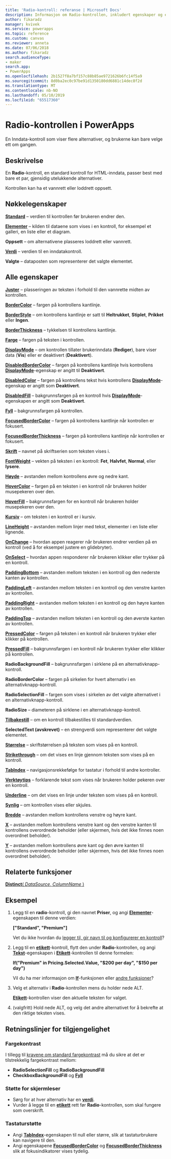 ```yaml
---
title: 'Radio-kontroll: referanse | Microsoft Docs'
description: Informasjon om Radio-kontrollen, inkludert egenskaper og eksempler
author: fikaradz
manager: kvivek
ms.service: powerapps
ms.topic: reference
ms.custom: canvas
ms.reviewer: anneta
ms.date: 07/06/2018
ms.author: fikaradz
search.audienceType:
- maker
search.app:
- PowerApps
ms.openlocfilehash: 2b1527f8a7bf157c88b85ae9721626b6fc14f5a9
ms.sourcegitcommit: 8d0ba2ec0c97be91d1350180dd6881c14dec8f2d
ms.translationtype: MT
ms.contentlocale: nb-NO
ms.lasthandoff: 05/10/2019
ms.locfileid: "65517360"
---
```

# <a name="radio-control-in-powerapps"></a>Radio-kontrollen i PowerApps

En Inndata-kontroll som viser flere alternativer, og brukerne kan bare velge ett om gangen.

## <a name="description"></a>Beskrivelse

En **Radio**-kontroll, en standard kontroll for HTML-inndata, passer best med bare et par, gjensidig utelukkende alternativer.

Kontrollen kan ha et vannrett eller loddrett oppsett.

## <a name="key-properties"></a>Nøkkelegenskaper

**[Standard](properties-core.md)** – verdien til kontrollen før brukeren endrer den.

**[Elementer](properties-core.md)** – kilden til dataene som vises i en kontroll, for eksempel et galleri, en liste eller et diagram.

**Oppsett** – om alternativene plasseres loddrett eller vannrett.

**[Verdi](properties-core.md)** – verdien til en inndatakontroll.

**Valgte** – dataposten som representerer det valgte elementet.

## <a name="all-properties"></a>Alle egenskaper

**[Juster](properties-text.md)** – plasseringen av teksten i forhold til den vannrette midten av kontrollen.

**[BorderColor](properties-color-border.md)** – fargen på kontrollens kantlinje.

**[BorderStyle](properties-color-border.md)** – om kontrollens kantlinje er satt til **Heltrukket**, **Stiplet**, **Prikket** eller **Ingen**.

**[BorderThickness](properties-color-border.md)** – tykkelsen til kontrollens kantlinje.

**[Farge](properties-color-border.md)** – fargen på teksten i kontrollen.

**[DisplayMode](properties-core.md)** – om kontrollen tillater brukerinndata (**Rediger**), bare viser data (**Vis**) eller er deaktivert (**Deaktivert**).

**[DisabledBorderColor](properties-color-border.md)** – fargen på kontrollens kantlinje hvis kontrollens **[DisplayMode](properties-core.md)**-egenskap er angitt til **Deaktivert**.

**[DisabledColor](properties-color-border.md)** – fargen på kontrollens tekst hvis kontrollens **[DisplayMode](properties-core.md)**-egenskap er angitt som **Deaktivert**.

**[DisabledFill](properties-color-border.md)** – bakgrunnsfargen på en kontroll hvis **[DisplayMode](properties-core.md)**-egenskapen er angitt som **Deaktivert**.

**[Fyll](properties-color-border.md)** – bakgrunnsfargen på kontrollen.

**[FocusedBorderColor](properties-color-border.md)** – fargen på kontrollens kantlinje når kontrollen er fokusert.

**[FocusedBorderThickness](properties-color-border.md)** – fargen på kontrollens kantlinje når kontrollen er fokusert.

**[Skrift](properties-text.md)** – navnet på skriftserien som teksten vises i.

**[FontWeight](properties-text.md)**  – vekten på teksten i en kontroll: **Fet**, **Halvfet**, **Normal**, eller **lysere**.

**[Høyde](properties-size-location.md)** – avstanden mellom kontrollens øvre og nedre kant.

**[HoverColor](properties-color-border.md)** – fargen på en teksten i en kontroll når brukeren holder musepekeren over den.

**[HoverFill](properties-color-border.md)** – bakgrunnsfargen for en kontroll når brukeren holder musepekeren over den.

**[Kursiv](properties-text.md)** – om teksten i en kontroll er i kursiv.

**[LineHeight](properties-text.md)** – avstanden mellom linjer med tekst, elementer i en liste eller lignende.

**[OnChange](properties-core.md)** – hvordan appen reagerer når brukeren endrer verdien på en kontroll (ved å for eksempel justere en glidebryter).

**[OnSelect](properties-core.md)** – hvordan appen responderer når brukeren klikker eller trykker på en kontroll.

**[PaddingBottom](properties-size-location.md)** – avstanden mellom teksten i en kontroll og den nederste kanten av kontrollen.

**[PaddingLeft](properties-size-location.md)** – avstanden mellom teksten i en kontroll og den venstre kanten av kontrollen.

**[PaddingRight](properties-size-location.md)** – avstanden mellom teksten i en kontroll og den høyre kanten av kontrollen.

**[PaddingTop](properties-size-location.md)** – avstanden mellom teksten i en kontroll og den øverste kanten av kontrollen.

**[PressedColor](properties-color-border.md)** – fargen på teksten i en kontroll når brukeren trykker eller klikker på kontrollen.

**[PressedFill](properties-color-border.md)** – bakgrunnsfargen i en kontroll når brukeren trykker eller klikker på kontrollen.

**RadioBackgroundFill** – bakgrunnsfargen i sirklene på en alternativknapp-kontroll.

**RadioBorderColor** – fargen på sirkelen for hvert alternativ i en alternativknapp-kontroll.

**RadioSelectionFill** – fargen som vises i sirkelen av det valgte alternativet i en alternativknapp-kontroll.

**RadioSize** – diameteren på sirklene i en alternativknapp-kontroll.

**[Tilbakestill](properties-core.md)** – om en kontroll tilbakestilles til standardverdien.

**SelectedText (avskrevet)** – en strengverdi som representerer det valgte elementet.

**[Størrelse](properties-text.md)** – skriftstørrelsen på teksten som vises på en kontroll.

**[Strikethrough](properties-text.md)** – om det vises en linje gjennom teksten som vises på en kontroll.

**[TabIndex](properties-accessibility.md)** – navigasjonsrekkefølge for tastatur i forhold til andre kontroller.

**[Verktøytips](properties-core.md)** – forklarende tekst som vises når brukeren holder pekeren over en kontroll.

**[Underline](properties-text.md)** – om det vises en linje under teksten som vises på en kontroll.

**[Synlig](properties-core.md)** – om kontrollen vises eller skjules.

**[Bredde](properties-size-location.md)** – avstanden mellom kontrollens venstre og høyre kant.

**[X](properties-size-location.md)** – avstanden mellom kontrollens venstre kant og den venstre kanten til kontrollens overordnede beholder (eller skjermen, hvis det ikke finnes noen overordnet beholder).

**[Y](properties-size-location.md)** – avstanden mellom kontrollens øvre kant og den øvre kanten til kontrollens overordnede beholder (eller skjermen, hvis det ikke finnes noen overordnet beholder).

## <a name="related-functions"></a>Relaterte funksjoner

[**Distinct**( *DataSource*, *ColumnName* )](../functions/function-distinct.md)

## <a name="example"></a>Eksempel

1. Legg til en **radio**-kontroll, gi den navnet **Priser**, og angi **[Elementer](properties-core.md)**-egenskapen til denne verdien:

    **["Standard", "Premium"]**

    Vet du ikke hvordan du [legger til, gir navn til og konfigurerer en kontroll](../add-configure-controls.md)?

2. Legg til en **[etikett](control-text-box.md)**-kontroll, flytt den under **Radio**-kontrollen, og angi **[Tekst](properties-core.md)**-egenskapen i **[Etikett](control-text-box.md)**-kontrollen til denne formelen:

    **If("Premium" in Pricing.Selected.Value, "$200 per day", "$150 per day")**

    Vil du ha mer informasjon om **[If](../functions/function-if.md)**-funksjonen eller [andre funksjoner](../formula-reference.md)?

3. Velg et alternativ i **Radio**-kontrollen mens du holder nede ALT.

    **[Etikett](control-text-box.md)**-kontrollen viser den aktuelle teksten for valget.

4. (valgfritt) Hold nede ALT, og velg det andre alternativet for å bekrefte at den riktige teksten vises.

## <a name="accessibility-guidelines"></a>Retningslinjer for tilgjengelighet

### <a name="color-contrast"></a>Fargekontrast

I tillegg til [kravene om standard fargekontrast](../accessible-apps-color.md) må du sikre at det er tilstrekkelig fargekontrast mellom:

* **RadioSelectionFill** og **RadioBackgroundFill**
* **CheckboxBackgroundFill** og **[Fyll](properties-color-border.md)**

### <a name="screen-reader-support"></a>Støtte for skjermleser

* Sørg for at hver alternativ har en **[verdi](properties-core.md)**.
* Vurder å legge til en **[etikett](control-text-box.md)** rett før **Radio**-kontrollen, som skal fungere som overskrift.

### <a name="keyboard-support"></a>Tastaturstøtte

* Angi **[TabIndex](properties-accessibility.md)**-egenskapen til null eller større, slik at tastaturbrukere kan navigere til den.
* Angi egenskapene **[FocusedBorderColor](properties-color-border.md)** og **[FocusedBorderThickness](properties-color-border.md)** slik at fokusindikatorer vises tydelig.
